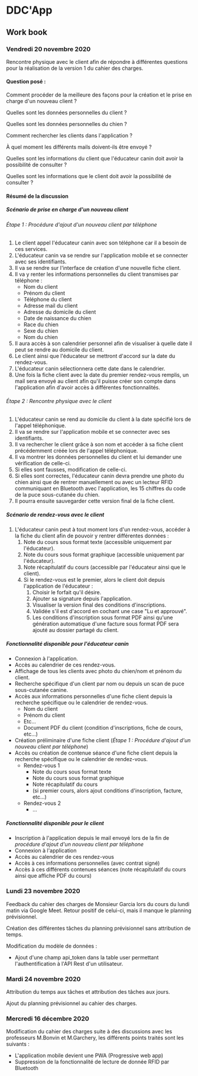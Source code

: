 # DDC'App
## Work book

### Vendredi 20 novembre 2020

Rencontre physique avec le client afin de répondre à différentes questions pour la réalisation de la version 1 du cahier des charges.

#### Question posé :

Comment procéder de la meilleure des façons pour la création et le prise en charge d'un nouveau client ?

Quelles sont les données personnelles du client ?

Quelles sont les données personnelles du chien ?

Comment rechercher les clients dans l'application ?

À quel moment les différents mails doivent-ils être envoyé ? 

Quelles sont les informations du client que l'éducateur canin doit avoir la possibilité de consulter ?

Quelles sont les informations que le client doit avoir la possibilité de consulter ?

#### Résumé de la discussion

##### Scénario de prise en charge d'un nouveau client
###### Étape 1 : Procédure d'ajout d'un nouveau client par téléphone

1. Le client appel l'éducateur canin avec son téléphone car il a besoin de ces services.
2. L'éducateur canin va se rendre sur l'application mobile et se connecter avec ses identifiants.
3. Il va se rendre sur l'interface de création d'une nouvelle fiche client.
4. Il va y renter les informations personnelles du client transmises par téléphone :
   - Nom du client
   - Prénom du client
   - Téléphone du client
   - Adresse mail du client
   - Adresse du domicile du client
   - Date de naissance du chien
   - Race du chien
   - Sexe du chien
   - Nom du chien
5. Il aura accès à son calendrier personnel afin de visualiser à quelle date il peut se rendre au domicile du client.
6. Le client ainsi que l'éducateur se mettront d'accord sur la date du rendez-vous.
7. L'éducateur canin sélectionnera cette date dans le calendrier.
8. Une fois la fiche client avec la date du premier rendez-vous remplis, un mail sera envoyé au client afin qu'il puisse créer son compte dans l'application afin d'avoir accès à différentes fonctionnalités.

###### Étape 2 : Rencontre physique avec le client 

1. L'éducateur canin se rend au domicile du client à la date spécifié lors de l'appel téléphonique. 
2. Il va se rendre sur l'application mobile et se connecter avec ses identifiants.
3. Il va rechercher le client grâce à son nom et accéder à sa fiche client précédemment créée lors de l'appel téléphonique.
4. Il va montrer les données personnelles du client et lui demander une vérification de celle-ci.
5. Si elles sont fausses, modification de celle-ci.
6. Si elles sont correctes, l'éducateur canin devra prendre une photo du chien ainsi que de rentrer manuellement ou avec un lecteur RFID communiquant en Bluetooth avec l'application, les 15 chiffres du code de la puce sous-cutanée du chien.
7. Il pourra ensuite sauvegarder cette version final de la fiche client.

##### Scénario de rendez-vous avec le client

1. L'éducateur canin peut à tout moment lors d'un rendez-vous, accéder à la fiche du client afin de pouvoir y rentrer différentes données :
   1. Note du cours sous format texte (accessible uniquement par l'éducateur).
   2. Note du cours sous format graphique (accessible uniquement par l'éducateur).
   3. Note récapitulatif du cours (accessible par l'éducateur ainsi que le client).
   4. Si le rendez-vous est le premier, alors le client doit depuis l'application de l'éducateur :
      1. Choisir le forfait qu'il désire.
      2. Ajouter sa signature depuis l'application.
      3. Visualiser la version final des conditions d'inscriptions. 
      4. Validée s'il est d'accord en cochant une case "Lu et approuvé".
      5. Les conditions d'inscription sous format PDF ainsi qu'une génération automatique d'une facture sous format PDF sera ajouté au dossier partagé du client.



##### Fonctionnalité disponible pour l'éducateur canin

- Connexion à l'application.
- Accès au calendrier de ces rendez-vous.
- Affichage de tous les clients avec photo du chien/nom et prénom du client.
- Recherche spécifique d'un client par nom ou depuis un scan de puce sous-cutanée canine.
- Accès aux informations personnelles d'une fiche client depuis la recherche spécifique ou le calendrier de rendez-vous.
  - Nom du client
  - Prénom du client
  - Etc...
  - Document PDF du client (condition d'inscriptions, fiche de cours, etc...)
- Création préliminaire d'une fiche client (*Étape 1 : Procédure d'ajout d'un nouveau client par téléphone*)
- Accès ou création de contenue séance d'une fiche client depuis la recherche spécifique ou le calendrier de rendez-vous.
  - Rendez-vous 1
    - Note du cours sous format texte
    - Note du cours sous format graphique
    - Note récapitulatif du cours
    - (si premier cours, alors ajout conditions d'inscription, facture, etc...)
  - Rendez-vous 2
    - ...

##### Fonctionnalité disponible pour le client

- Inscription à l'application depuis le mail envoyé lors de la fin de *procédure d'ajout d'un nouveau client par téléphone*
- Connexion à l'application
- Accès au calendrier de ces rendez-vous
- Accès à ces informations personnelles (avec contrat signé)
- Accès à ces différents contenues séances (note récapitulatif du cours ainsi que affiche PDF du cours)

### Lundi 23 novembre 2020

Feedback du cahier des charges de Monsieur Garcia lors du cours du lundi matin via Google Meet. Retour positif de celui-ci, mais il manque le planning prévisionnel.

Création des différentes tâches du planning prévisionnel sans attribution de temps.

Modification du modèle de données :

- Ajout d'une champ api_token dans la table user permettant l'authentification à l'API Rest d'un utilisateur.

### Mardi 24 novembre 2020

Attribution du temps aux tâches et attribution des tâches aux jours.

Ajout du planning prévisionnel au cahier des charges.

### Mercredi 16 décembre 2020

Modification du cahier des charges suite à des discussions avec les professeurs M.Bonvin et M.Garchery, les différents points traités sont les suivants :

- L'application mobile devient une PWA (Progressive web app)
- Suppression de la fonctionnalité de lecture de donnée RFID par Bluetooth